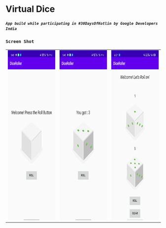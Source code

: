 # Virtual Dice
##### `App build while participating in #30DaysOfKotlin by Google Developers India`

###  `Screen Shot`
<table>
  <tr>
    <td><img src="./ScreenShot/one.jpg" width="300px" height="550px"></td>
    <td><img src="./ScreenShot/two.jpg" width="300px" height="550px"></td>
    <td><img src="./ScreenShot/four.jpg" width="300px" height="550px"></td>
  </tr>
</table>
